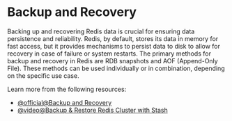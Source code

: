 # Backup and Recovery

Backing up and recovering Redis data is crucial for ensuring data persistence and reliability. Redis, by default, stores its data in memory for fast access, but it provides mechanisms to persist data to disk to allow for recovery in case of failure or system restarts. The primary methods for backup and recovery in Redis are RDB snapshots and AOF (Append-Only File). These methods can be used individually or in combination, depending on the specific use case.

Learn more from the following resources:

- [@official@Backup and Recovery](https://redis.io/redis-enterprise/technology/backup-disaster-recovery/)
- [@video@Backup & Restore Redis Cluster with Stash](https://youtu.be/Py_Ivv-2dcQ?si=z8gAAmhlpUBce4jY)
